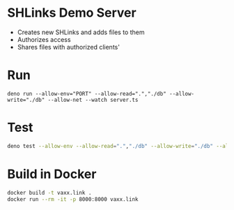 # SHLinks Demo Server

* Creates new SHLinks and adds files to them
* Authorizes access
* Shares files with authorized clients'

# Run
```
deno run --allow-env="PORT" --allow-read=".","./db" --allow-write="./db" --allow-net --watch server.ts
```

# Test

```sh
deno test --allow-env --allow-read=".","./db" --allow-write="./db" --allow-net
```

# Build in Docker

```sh
docker build -t vaxx.link .
docker run --rm -it -p 8000:8000 vaxx.link
```
